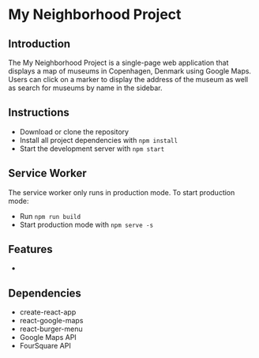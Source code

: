 ﻿# My Neighborhood Project

## Introduction

The My Neighborhood Project is a single-page web application that displays a map of museums in Copenhagen, Denmark using Google Maps. Users can click on a marker to display the address of the museum as well as search for museums by name in the sidebar.

## Instructions
- Download or clone the repository
- Install all project dependencies with `npm install`
- Start the development server with `npm start`

## Service Worker 
The service worker only runs in production mode. To start production mode:
- Run `npm run build`
- Start production mode with `npm serve -s`

## Features 
- 

## Dependencies
- create-react-app 
- react-google-maps
- react-burger-menu
- Google Maps API
- FourSquare API 